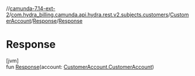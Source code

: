 //[camunda-7.14-ext-2](../../../../index.md)/[com.hydra_billing.camunda.api.hydra.rest.v2.subjects.customers](../../index.md)/[CustomerAccount](../index.md)/[Response](index.md)/[Response](-response.md)

# Response

[jvm]\
fun [Response](-response.md)(account: [CustomerAccount.CustomerAccount](../-customer-account/index.md))
